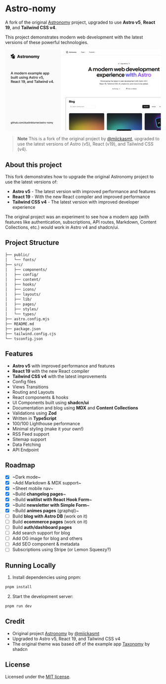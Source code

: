 # Astro-nomy

A fork of the original [Astronomy](https://github.com/mickasmt/astro-nomy) project, upgraded to use **Astro v5**, **React 19**, and **Tailwind CSS v4**.

This project demonstrates modern web development with the latest versions of these powerful technologies.

![blog](public/og.jpg)

> **Note**
> This is a fork of the original project by [@miickasmt](https://twitter.com/miickasmt), upgraded to use the latest versions of Astro (v5), React (v19), and Tailwind CSS (v4).

## About this project

This fork demonstrates how to upgrade the original Astronomy project to use the latest versions of:

- **Astro v5** - The latest version with improved performance and features
- **React 19** - With the new React compiler and improved performance
- **Tailwind CSS v4** - The latest version with improved developer experience

The original project was an experiment to see how a modern app (with features like authentication, subscriptions, API routes, Markdown, Content Collections, etc.) would work in Astro v4 and shadcn/ui.

## Project Structure

```
├── public/
│   └── fonts/
├── src/
│   ├── components/
│   ├── config/
│   ├── content/
│   ├── hooks/
│   ├── icons/
│   ├── layouts/
│   ├── lib/
│   ├── pages/
│   ├── styles/
│   └── types/
├── astro.config.mjs
├── README.md
├── package.json
├── tailwind.config.cjs
└── tsconfig.json
```

## Features

- **Astro v5** with improved performance and features
- **React 19** with the new React compiler
- **Tailwind CSS v4** with the latest improvements
- Config files
- Views Transitions
- Routing and Layouts
- React components & hooks
- UI Components built using **shadcn/ui**
- Documentation and blog using **MDX** and **Content Collections**
- Validations using **Zod**
- Written in **TypeScript**
- 100/100 Lighthouse performance
- Minimal styling (make it your own!)
- RSS Feed support
- Sitemap support
- Data Fetching
- API Endpoint

## Roadmap

- [x] ~Dark mode~
- [x] ~Add Markdown & MDX support~
- [x] ~Sheet mobile nav~
- [x] ~Build **changelog pages**~
- [x] ~Build **waitlist with React Hook Form**~
- [x] ~Build **newsletter with Simple Form**~
- [x] ~Build **animes pages** (graphql)~
- [ ] Build **blog with Astro DB** (work on it)
- [ ] Build **ecommerce pages** (work on it)
- [ ] Build **auth/dashboard pages**
- [ ] Add search support for blog
- [ ] Add OG image for blog and others
- [ ] Add SEO component & metadata
- [ ] Subscriptions using Stripe (or Lemon Squeezy?)

## Running Locally

1. Install dependencies using pnpm:

```sh
pnpm install
```

2. Start the development server:

```sh
pnpm run dev
```

## Credit

- Original project [Astronomy](https://github.com/mickasmt/astro-nomy) by [@miickasmt](https://twitter.com/miickasmt)
- Upgraded to Astro v5, React 19, and Tailwind CSS v4
- The original theme was based off of the example app [Taxonomy](https://tx.shadcn.com/) by shadcn

## License

Licensed under the [MIT license](https://github.com/mickasmt/astro-nomy/blob/main/LICENSE.md).
